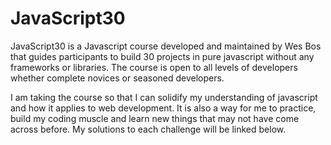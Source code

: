 # JavaScript30

JavaScript30 is a Javascript course developed and maintained by Wes Bos that guides participants to build 30 projects in pure javascript without any frameworks or libraries. The course is open to all levels of developers whether complete novices or seasoned developers.

I am taking the course so that I can solidify my understanding of javascript and how it applies to web development. It is also a way for me to practice, build my coding muscle and learn new things that may not have come across before. My solutions to each challenge will be linked below.